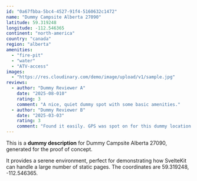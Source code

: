 ```yaml
---
id: "0a67fbba-5bc4-4527-91f4-5160632c1472"
name: "Dummy Campsite Alberta 27090"
latitude: 59.319248
longitude: -112.546365
continent: "north-america"
country: "canada"
region: "alberta"
amenities:
  - "fire-pit"
  - "water"
  - "ATV-access"
images:
  - "https://res.cloudinary.com/demo/image/upload/v1/sample.jpg"
reviews:
  - author: "Dummy Reviewer A"
    date: "2025-08-010"
    rating: 3
    comment: "A nice, quiet dummy spot with some basic amenities."
  - author: "Dummy Reviewer B"
    date: "2025-03-03"
    rating: 3
    comment: "Found it easily. GPS was spot on for this dummy location."
---
```


This is a **dummy description** for Dummy Campsite Alberta 27090, generated for the proof of concept.

It provides a serene environment, perfect for demonstrating how SvelteKit can handle a large number of static pages. The coordinates are 59.319248, -112.546365.
